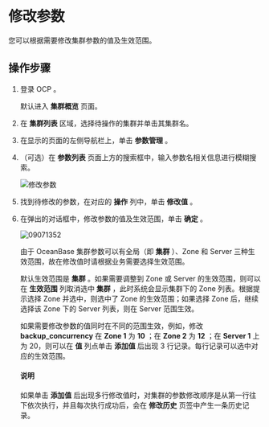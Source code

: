 修改参数
=========================

您可以根据需要修改集群参数的值及生效范围。

操作步骤
-------------------------

1. 登录 OCP 。

   默认进入 **集群概览** 页面。


2. 在 **集群列表** 区域，选择待操作的集群并单击其集群名。



3. 在显示的页面的左侧导航栏上，单击 **参数管理** 。



4. （可选）在 **参数列表** 页面上方的搜索框中，输入参数名相关信息进行模糊搜索。

   ![修改参数](https://help-static-aliyun-doc.aliyuncs.com/assets/img/zh-CN/4716860061/p168819.png)



5. 找到待修改的参数，在对应的 **操作** 列中，单击 **修改值** 。



6. 在弹出的对话框中，修改参数的值及生效范围，单击 **确定** 。

   ![09071352](https://help-static-aliyun-doc.aliyuncs.com/assets/img/zh-CN/0260562361/p324226.png)

   由于 OceanBase 集群参数可以有全局（即 **集群** ）、Zone 和 Server 三种生效范围，故在修改值时请根据业务需要选择生效范围。

   默认生效范围是 **集群** 。如果需要调整到 Zone 或 Server 的生效范围，则可以在 **生效范围** 列取消选中 **集群** ，此时系统会显示集群下的 Zone 列表。根据提示选择 Zone 并选中，则选中了 Zone 的生效范围；如果选择 Zone 后，继续选择该 Zone 下的 Server 列表，则在 Server 范围生效。

   如果需要修改参数的值同时在不同的范围生效，例如，修改 **backup_concurrency** 在 **Zone 1** 为 **10** ；在 **Zone 2** 为 **12** ；在 **Server 1** 上为 20，则可以在 **值** 列点单击 **添加值** 后出现 3 行记录。每行记录可以选中对应的生效范围。

   <main id="notice" type='explain'><h4>说明</h4><p>如果单击 <b>添加值</b> 后出现多行修改值时，对集群的参数修改顺序是从第一行往下依次执行，并且每次执行成功后，会在 <b>修改历史</b> 页签中产生一条历史记录。</p></main>
